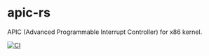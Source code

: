 # apic-rs

APIC (Advanced Programmable Interrupt Controller) for x86 kernel.

[![CI](https://github.com/rcore-os/apic-rs/workflows/CI/badge.svg?branch=master)](https://github.com/rcore-os/apic-rs/actions)
